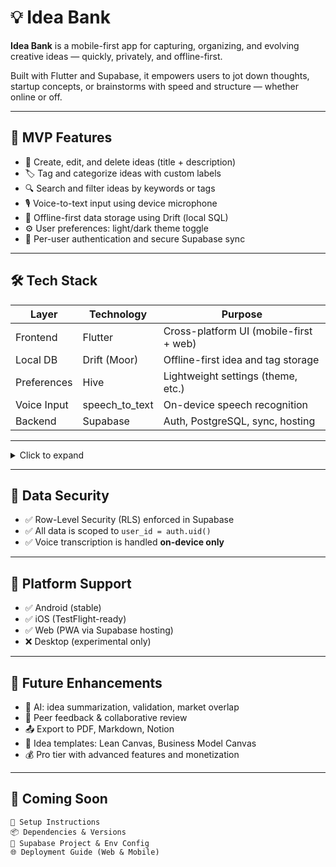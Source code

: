 # 💡 Idea Bank

**Idea Bank** is a mobile-first app for capturing, organizing, and evolving creative ideas — quickly, privately, and offline-first.

Built with Flutter and Supabase, it empowers users to jot down thoughts, startup concepts, or brainstorms with speed and structure — whether online or off.

---

## 🚀 MVP Features

- 📝 Create, edit, and delete ideas (title + description)
- 🏷 Tag and categorize ideas with custom labels
- 🔍 Search and filter ideas by keywords or tags
- 🎙 Voice-to-text input using device microphone
- 📡 Offline-first data storage using Drift (local SQL)
- ⚙️ User preferences: light/dark theme toggle
- 🔐 Per-user authentication and secure Supabase sync

---

## 🛠 Tech Stack

| Layer        | Technology         | Purpose                                   |
|--------------|--------------------|-------------------------------------------|
| Frontend     | Flutter             | Cross-platform UI (mobile-first + web)    |
| Local DB     | Drift (Moor)        | Offline-first idea and tag storage        |
| Preferences  | Hive                | Lightweight settings (theme, etc.)        |
| Voice Input  | speech_to_text      | On-device speech recognition              |
| Backend      | Supabase            | Auth, PostgreSQL, sync, hosting           |

---

<details>
    <summary>Click to expand</summary>
lib/
├── db/                  # Drift database setup and queries
│   └── idea_database.dart
│
├── models/              # Data models (Idea, Tag, etc.)
│
├── screens/             # UI screens (Login, Signup, Home, Edit, etc.)
│   ├── login_screen.dart
│   ├── signup_screen.dart
│   ├── reset_password_screen.dart
│   ├── home_screen.dart
│   └── edit_screen.dart
│
├── services/            # Business logic & integrations
│   ├── auth_service.dart       # Supabase auth wrapper
│   ├── supabase_service.dart   # Supabase client logic
│   ├── sync_service.dart       # Sync manager for cloud/local
│
├── state/               # Providers and state notifiers
│   ├── idea_provider.dart
│   ├── theme_notifier.dart
│
├── theme/               # Theme configuration (light/dark)
│   └── app_theme.dart
│
├── widgets/             # Reusable UI components (optional/future)
│
├── routes.dart          # Named route generator
└── main.dart            # App entry point, setup, and providers
</details>

---

## 🔐 Data Security

- ✅ Row-Level Security (RLS) enforced in Supabase
- ✅ All data is scoped to `user_id = auth.uid()`
- ✅ Voice transcription is handled **on-device only**

---

## 📱 Platform Support

- ✅ Android (stable)
- ✅ iOS (TestFlight-ready)
- ✅ Web (PWA via Supabase hosting)
- ❌ Desktop (experimental only)

---

## 🔮 Future Enhancements

- 🤖 AI: idea summarization, validation, market overlap
- 🧠 Peer feedback & collaborative review
- 📤 Export to PDF, Markdown, Notion
- 🧾 Idea templates: Lean Canvas, Business Model Canvas
- 💰 Pro tier with advanced features and monetization

---

## 🧪 Coming Soon

```text
🔧 Setup Instructions
📦 Dependencies & Versions
🔐 Supabase Project & Env Config
🌐 Deployment Guide (Web & Mobile)